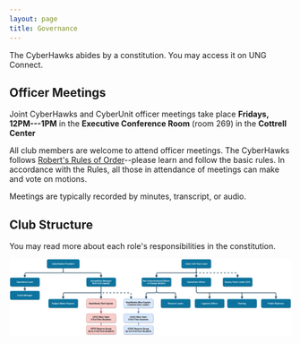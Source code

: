 ```yaml
---
layout: page
title: Governance
---
```


The CyberHawks abides by a constitution. You may access it on UNG Connect.

## Officer Meetings

Joint CyberHawks and CyberUnit officer meetings take place **Fridays,
12PM---1PM** in the **Executive Conference Room** (room 269) in the **Cottrell
Center**

All club members are welcome to attend officer meetings. The CyberHawks follows
[Robert's Rules of Order](https://robertsrules.org/rulesintroprint.htm)--please
learn and follow the basic rules. In accordance with the Rules, all those in
attendance of meetings can make and vote on motions.

Meetings are typically recorded by minutes, transcript, or audio.

## Club Structure

You may read more about each role's responsibilities in the constitution.

![Club structure](/images/club-structure.svg)
